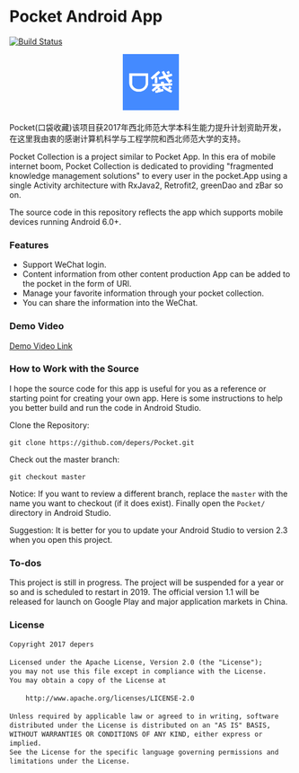 # Pocket Android App
[![Build Status](https://travis-ci.org/TonnyL/Espresso.svg?branch=master)](https://travis-ci.org/TonnyL/Espresso)
<div align="center">
	<img src="./example/src/main/res/mipmap-xxxhdpi/logo.png" width="100" alt="logo">
</div>
  <br />
Pocket(口袋收藏)该项目获2017年西北师范大学本科生能力提升计划资助开发，在这里我由衷的感谢计算机科学与工程学院和西北师范大学的支持。

Pocket Collection is a project similar to Pocket App. In this era of mobile internet boom, Pocket Collection is dedicated to providing "fragmented knowledge management solutions" to every user in the pocket.App using a single Activity architecture with RxJava2, Retrofit2, greenDao and zBar so on.


The source code in this repository reflects the app which supports mobile devices running Android 6.0+.

### Features

+ Support WeChat login.
+ Content information from other content production App can be added to the pocket in the form of URl.
+ Manage your favorite information through your pocket collection.
+ You can share the information into the WeChat.

### Demo Video

[Demo Video Link](http://oxut2e6if.bkt.clouddn.com/pocket.mp4)

### How to Work with the Source
I hope the source code for this app is useful for you as a reference or starting point for creating your own app. Here is some instructions to help you better build and run the code in Android Studio.

Clone the Repository:

```
git clone https://github.com/depers/Pocket.git
```

Check out the master branch:

```
git checkout master
```

Notice: If you want to review a different branch, replace the `master` with the name you want to checkout (if it does exist). Finally open the `Pocket/` directory in Android Studio.

Suggestion: It is better for you to update your Android Studio to version 2.3 when you open this project.

### To-dos
This project is still in progress. The project will be suspended for a year or so and is scheduled to restart in 2019. The official version 1.1 will be released for launch on Google Play and major application markets in China.


### License
```
Copyright 2017 depers

Licensed under the Apache License, Version 2.0 (the "License");
you may not use this file except in compliance with the License.
You may obtain a copy of the License at

    http://www.apache.org/licenses/LICENSE-2.0

Unless required by applicable law or agreed to in writing, software
distributed under the License is distributed on an "AS IS" BASIS,
WITHOUT WARRANTIES OR CONDITIONS OF ANY KIND, either express or implied.
See the License for the specific language governing permissions and
limitations under the License.
```
